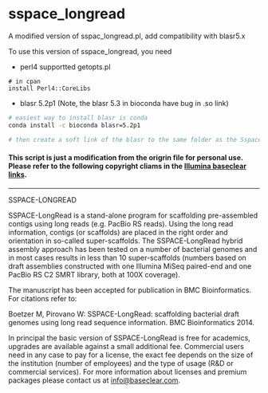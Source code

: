 # sspace_longread
A modified version of sspac_longread.pl, add compatibility with blasr5.x 


To use this version of sspace_longread, you need 
- perl4 supportted getopts.pl
```
# in cpan
install Perl4::CoreLibs
```

- blasr 5.2p1 (Note, the blasr 5.3 in bioconda have bug in .so link)
```sh
# easiest way to install blasr is conda
conda install -c bioconda blasr=5.2p1

# then create a soft link of the blasr to the same folder as the Sspace-Longread.pl
```

#### This script is just a modification from the origrin file for personal use. Please refer to the following copyright cliams in the [Illumina baseclear links](https://www.baseclear.com/genomics/bioinformatics/basetools/SSPACE-longread).
---------------

SSPACE-LONGREAD 

SSPACE-LongRead is a stand-alone program for scaffolding pre-assembled contigs using long reads (e.g. PacBio RS reads). Using the long read information, contigs (or scaffolds) are placed in the right order and orientation in so-called super-scaffolds. The SSPACE-LongRead hybrid assembly approach has been tested on a number of bacterial genomes and in most cases results in less than 10 super-scaffolds (numbers based on draft assemblies constructed with one Illumina MiSeq paired-end and one PacBio RS C2 SMRT library, both at 100X coverage).

The manuscript has been accepted for publication in BMC Bioinformatics. For citations refer to:

Boetzer M, Pirovano W: SSPACE-LongRead: scaffolding bacterial draft genomes using long read sequence information. BMC Bioinformatics 2014.

In principal the basic version of SSPACE-LongRead is free for academics, upgrades are available against a small additional fee. Commercial users need in any case to pay for a license, the exact fee depends on the size of the institution (number of employees) and the type of usage (R&D or commercial services). For more information about licenses and premium packages please contact us at info@baseclear.com.

